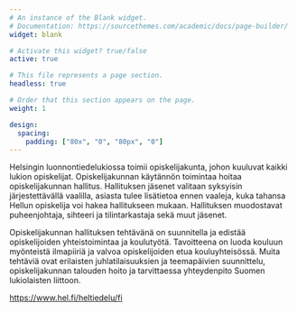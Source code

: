 ```yaml
---
# An instance of the Blank widget.
# Documentation: https://sourcethemes.com/academic/docs/page-builder/
widget: blank

# Activate this widget? true/false
active: true

# This file represents a page section.
headless: true

# Order that this section appears on the page.
weight: 1

design:
  spacing:
    padding: ["80x", "0", "80px", "0"]
---
```

Helsingin luonnontiedelukiossa toimii opiskelijakunta, johon kuuluvat kaikki lukion opiskelijat. Opiskelijakunnan käytännön toimintaa hoitaa opiskelijakunnan hallitus. Hallituksen jäsenet valitaan syksyisin järjestettävällä vaalilla, asiasta tulee lisätietoa ennen vaaleja, kuka tahansa Hellun opiskelija voi hakea hallitukseen mukaan. Hallituksen muodostavat puheenjohtaja, sihteeri ja tilintarkastaja sekä muut jäsenet. 

Opiskelijakunnan hallituksen tehtävänä on suunnitella ja edistää opiskelijoiden yhteistoimintaa ja koulutyötä. Tavoitteena on luoda kouluun myönteistä ilmapiiriä ja valvoa opiskelijoiden etua kouluyhteisössä. Muita tehtäviä ovat erilaisten juhlatilaisuuksien ja teemapäivien suunnittelu, opiskelijakunnan talouden hoito ja tarvittaessa yhteydenpito Suomen lukiolaisten liittoon. 

https://www.hel.fi/heltiedelu/fi